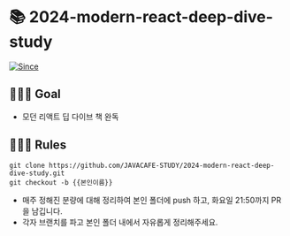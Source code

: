 # 📚 2024-modern-react-deep-dive-study

[![Since](https://img.shields.io/badge/since-2024.03.19-6A5ACD.svg?&edge_flat=false)](https://github.com/JAVACAFE-STUDY/2024-modern-react-deep-dive-study)

## 🧑🏻‍💻 Goal

- 모던 리액트 딥 다이브 책 완독

## 🧑🏻‍💻 Rules

```
git clone https://github.com/JAVACAFE-STUDY/2024-modern-react-deep-dive-study.git
git checkout -b {{본인이름}}
```

- 매주 정해진 분량에 대해 정리하여 본인 폴더에 push 하고, 화요일 21:50까지 PR을 남깁니다.
- 각자 브랜치를 파고 본인 폴더 내에서 자유롭게 정리해주세요.
